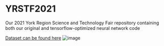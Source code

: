 # YRSTF2021
Our 2021 York Region Science and Technology Fair repository containing both our original and tensorflow-optimized neural network code

[Dataset can be found here](https://www.kaggle.com/c/histopathologic-cancer-detection)
![image](https://user-images.githubusercontent.com/62809012/113470717-ae114400-9425-11eb-8b8c-b8e450b13a75.png)

